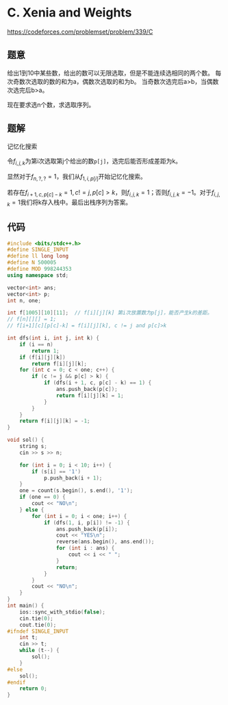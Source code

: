 # C. Xenia and Weights
https://codeforces.com/problemset/problem/339/C

## 题意

给出1到10中某些数，给出的数可以无限选取，但是不能连续选相同的两个数。
每次奇数次选取的数的和为a，偶数次选取的和为b。
当奇数次选完后a>b，当偶数次选完后b>a。

现在要求选n个数，求选取序列。

## 题解

记忆化搜索

令$f_{i,j,k}$为第i次选取第j个给出的数`p[j]`，选完后能否形成差距为k。

显然对于$f_{n,?,?} = 1$，我们从$f_{1,i,p[i]}$开始记忆化搜索。

若存在$f_{i+1, c, p[c]-k} = 1, c != j, p[c] > k$，则$f_{i,j,k} = 1$；否则$f_{i,j,k} = -1$。对于$f_{i,j,k}=1$我们将k存入栈中。最后出栈序列为答案。

## 代码

``` cpp
#include <bits/stdc++.h>
#define SINGLE_INPUT
#define ll long long
#define N 500005
#define MOD 998244353
using namespace std;

vector<int> ans;
vector<int> p;
int n, one;

int f[1005][10][11];  // f[i][j][k] 第i次放置数为p[j]，能否产生k的差距。
// f[n][][] = 1;
// f[i+1][c][p[c]-k] = f[i][j][k], c != j and p[c]>k

int dfs(int i, int j, int k) {
    if (i == n)
        return 1;
    if (f[i][j][k])
        return f[i][j][k];
    for (int c = 0; c < one; c++) {
        if (c != j && p[c] > k) {
            if (dfs(i + 1, c, p[c] - k) == 1) {
                ans.push_back(p[c]);
                return f[i][j][k] = 1;
            }
        }
    }
    return f[i][j][k] = -1;
}

void sol() {
    string s;
    cin >> s >> n;

    for (int i = 0; i < 10; i++) {
        if (s[i] == '1')
            p.push_back(i + 1);
    }
    one = count(s.begin(), s.end(), '1');
    if (one == 0) {
        cout << "NO\n";
    } else {
        for (int i = 0; i < one; i++) {
            if (dfs(1, i, p[i]) != -1) {
                ans.push_back(p[i]);
                cout << "YES\n";
                reverse(ans.begin(), ans.end());
                for (int i : ans) {
                    cout << i << " ";
                }
                return;
            }
        }
        cout << "NO\n";
    }
}
int main() {
    ios::sync_with_stdio(false);
    cin.tie(0);
    cout.tie(0);
#ifndef SINGLE_INPUT
    int t;
    cin >> t;
    while (t--) {
        sol();
    }
#else
    sol();
#endif
    return 0;
}
```